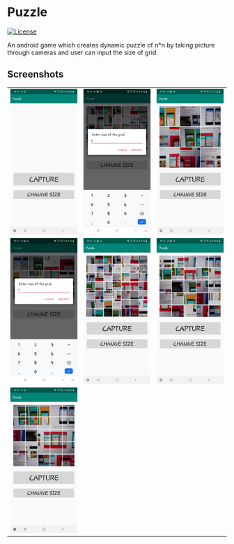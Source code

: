 # Puzzle

[![License](https://camo.githubusercontent.com/13d043a6dd3078cfcca41e21c6ed95a714c490f9/68747470733a2f2f6261646765732e66726170736f66742e636f6d2f6f732f6d69742f6d69742d3132357832382e706e673f763d313033)](https://opensource.org/licenses/mit-license.php)


An android game which creates dynamic puzzle of n*n by taking picture through cameras and user can input the size of grid.

## Screenshots

<table>
  <tr>
    <td><img src="ScreenShots/ss1.jpg" height = "auto" width="auto"></td>
    <td><img src="ScreenShots/ss2.jpg" height = "auto" width="auto"></td>
    <td><img src="ScreenShots/ss3.jpg" height = "auto" width="auto"></td>
  </tr>
  <tr>
    <td><img src="ScreenShots/ss4.jpg" height = "auto" width="auto"></td>
    <td><img src="ScreenShots/ss5.jpg" height = "auto" width="auto"></td>
    <td><img src="ScreenShots/ss6.jpg" height = "auto" width="auto"></td>
  </tr>
  <tr>
    <td><img src="ScreenShots/ss7.jpg" height = "auto" width="auto"></td>
  </tr>
</table>
